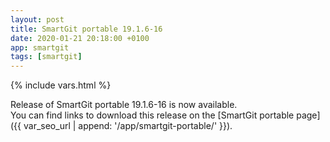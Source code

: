 ```yaml
---
layout: post
title: SmartGit portable 19.1.6-16
date: 2020-01-21 20:18:00 +0100
app: smartgit
tags: [smartgit]
---
```

{% include vars.html %}

Release of SmartGit portable 19.1.6-16 is now available.<br />
You can find links to download this release on the [SmartGit portable page]({{ var_seo_url | append: '/app/smartgit-portable/' }}).